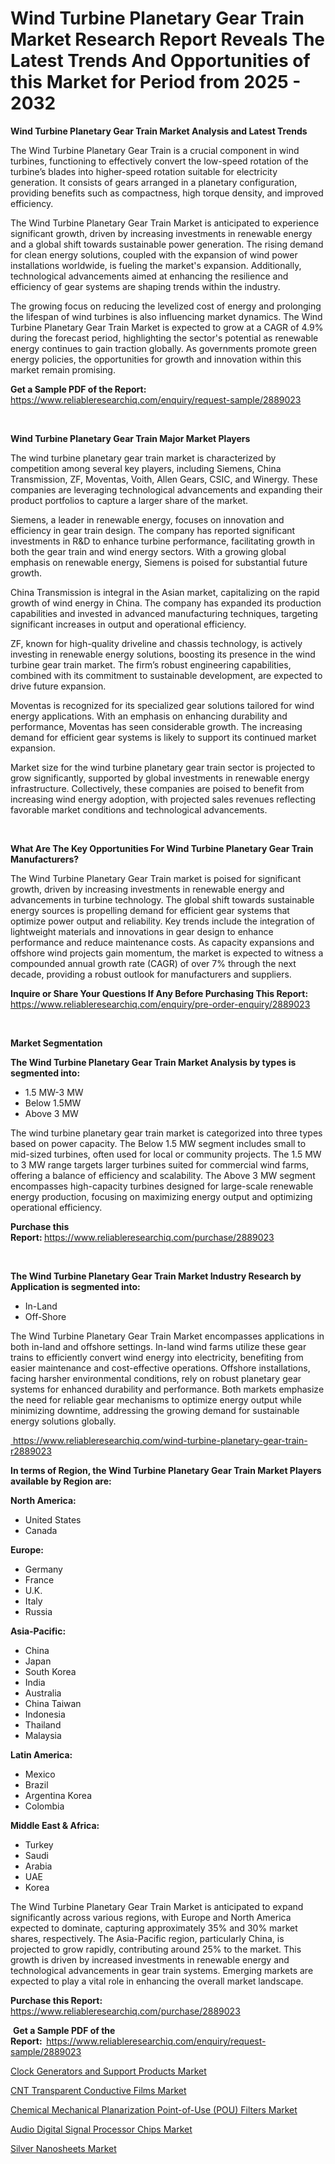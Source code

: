 <p><h1>Wind Turbine Planetary Gear Train Market Research Report Reveals The Latest Trends And Opportunities of this Market for Period from 2025 - 2032</h1></p><p><strong>Wind Turbine Planetary Gear Train Market Analysis and Latest Trends</strong></p>
<p><p>The Wind Turbine Planetary Gear Train is a crucial component in wind turbines, functioning to effectively convert the low-speed rotation of the turbine’s blades into higher-speed rotation suitable for electricity generation. It consists of gears arranged in a planetary configuration, providing benefits such as compactness, high torque density, and improved efficiency. </p><p>The Wind Turbine Planetary Gear Train Market is anticipated to experience significant growth, driven by increasing investments in renewable energy and a global shift towards sustainable power generation. The rising demand for clean energy solutions, coupled with the expansion of wind power installations worldwide, is fueling the market's expansion. Additionally, technological advancements aimed at enhancing the resilience and efficiency of gear systems are shaping trends within the industry.</p><p>The growing focus on reducing the levelized cost of energy and prolonging the lifespan of wind turbines is also influencing market dynamics. The Wind Turbine Planetary Gear Train Market is expected to grow at a CAGR of 4.9% during the forecast period, highlighting the sector's potential as renewable energy continues to gain traction globally. As governments promote green energy policies, the opportunities for growth and innovation within this market remain promising.</p></p>
<p><strong>Get a Sample PDF of the Report:&nbsp;</strong> <a href="https://www.reliableresearchiq.com/enquiry/request-sample/2889023?utm_campaign=2840&utm_medium=2&utm_source=Github&utm_content=ia&utm_term=14032025&utm_id=wind-turbine-planetary-gear-train">https://www.reliableresearchiq.com/enquiry/request-sample/2889023</a></p>
<p>&nbsp;</p>
<p><strong>Wind Turbine Planetary Gear Train Major Market Players</strong></p>
<p><p>The wind turbine planetary gear train market is characterized by competition among several key players, including Siemens, China Transmission, ZF, Moventas, Voith, Allen Gears, CSIC, and Winergy. These companies are leveraging technological advancements and expanding their product portfolios to capture a larger share of the market.</p><p>Siemens, a leader in renewable energy, focuses on innovation and efficiency in gear train design. The company has reported significant investments in R&D to enhance turbine performance, facilitating growth in both the gear train and wind energy sectors. With a growing global emphasis on renewable energy, Siemens is poised for substantial future growth.</p><p>China Transmission is integral in the Asian market, capitalizing on the rapid growth of wind energy in China. The company has expanded its production capabilities and invested in advanced manufacturing techniques, targeting significant increases in output and operational efficiency.</p><p>ZF, known for high-quality driveline and chassis technology, is actively investing in renewable energy solutions, boosting its presence in the wind turbine gear train market. The firm’s robust engineering capabilities, combined with its commitment to sustainable development, are expected to drive future expansion.</p><p>Moventas is recognized for its specialized gear solutions tailored for wind energy applications. With an emphasis on enhancing durability and performance, Moventas has seen considerable growth. The increasing demand for efficient gear systems is likely to support its continued market expansion.</p><p>Market size for the wind turbine planetary gear train sector is projected to grow significantly, supported by global investments in renewable energy infrastructure. Collectively, these companies are poised to benefit from increasing wind energy adoption, with projected sales revenues reflecting favorable market conditions and technological advancements.</p></p>
<p>&nbsp;</p>
<p><strong>What Are The Key Opportunities For Wind Turbine Planetary Gear Train Manufacturers?</strong></p>
<p><p>The Wind Turbine Planetary Gear Train market is poised for significant growth, driven by increasing investments in renewable energy and advancements in turbine technology. The global shift towards sustainable energy sources is propelling demand for efficient gear systems that optimize power output and reliability. Key trends include the integration of lightweight materials and innovations in gear design to enhance performance and reduce maintenance costs. As capacity expansions and offshore wind projects gain momentum, the market is expected to witness a compounded annual growth rate (CAGR) of over 7% through the next decade, providing a robust outlook for manufacturers and suppliers.</p></p>
<p><strong>Inquire or Share Your Questions If Any Before Purchasing This Report:</strong> <a href="https://www.reliableresearchiq.com/enquiry/pre-order-enquiry/2889023?utm_campaign=2840&utm_medium=2&utm_source=Github&utm_content=ia&utm_term=14032025&utm_id=wind-turbine-planetary-gear-train">https://www.reliableresearchiq.com/enquiry/pre-order-enquiry/2889023</a></p>
<p>&nbsp;</p>
<p><strong>Market Segmentation</strong></p>
<p><strong>The Wind Turbine Planetary Gear Train Market Analysis by types is segmented into:</strong></p>
<p><ul><li>1.5 MW-3 MW</li><li>Below 1.5MW</li><li>Above 3 MW</li></ul></p>
<p><p>The wind turbine planetary gear train market is categorized into three types based on power capacity. The Below 1.5 MW segment includes small to mid-sized turbines, often used for local or community projects. The 1.5 MW to 3 MW range targets larger turbines suited for commercial wind farms, offering a balance of efficiency and scalability. The Above 3 MW segment encompasses high-capacity turbines designed for large-scale renewable energy production, focusing on maximizing energy output and optimizing operational efficiency.</p></p>
<p><strong>Purchase this Report:&nbsp;</strong><a href="https://www.reliableresearchiq.com/purchase/2889023?utm_campaign=2840&utm_medium=2&utm_source=Github&utm_content=ia&utm_term=14032025&utm_id=wind-turbine-planetary-gear-train">https://www.reliableresearchiq.com/purchase/2889023</a></p>
<p>&nbsp;</p>
<p><strong>The Wind Turbine Planetary Gear Train Market Industry Research by Application is segmented into:</strong></p>
<p><ul><li>In-Land</li><li>Off-Shore</li></ul></p>
<p><p>The Wind Turbine Planetary Gear Train Market encompasses applications in both in-land and offshore settings. In-land wind farms utilize these gear trains to efficiently convert wind energy into electricity, benefiting from easier maintenance and cost-effective operations. Offshore installations, facing harsher environmental conditions, rely on robust planetary gear systems for enhanced durability and performance. Both markets emphasize the need for reliable gear mechanisms to optimize energy output while minimizing downtime, addressing the growing demand for sustainable energy solutions globally.</p></p>
<p><a href="https://www.reliableresearchiq.com/wind-turbine-planetary-gear-train-r2889023?utm_campaign=2840&utm_medium=2&utm_source=Github&utm_content=ia&utm_term=14032025&utm_id=wind-turbine-planetary-gear-train">&nbsp;https://www.reliableresearchiq.com/wind-turbine-planetary-gear-train-r2889023</a></p>
<p><strong>In terms of Region, the Wind Turbine Planetary Gear Train Market Players available by Region are:</strong></p>
<p>
    <p> <strong> North America: </strong>
        <ul>
            <li>United States</li>
            <li>Canada</li>
        </ul>
        </p> 
    <p> <strong> Europe: </strong>
        <ul>
            <li>Germany</li>
            <li>France</li>
            <li>U.K.</li>
            <li>Italy</li>
            <li>Russia</li>
        </ul>
        </p> 
    <p> <strong> Asia-Pacific: </strong>
        <ul>
            <li>China</li>
            <li>Japan</li>
            <li>South Korea</li>
            <li>India</li>
            <li>Australia</li>
            <li>China Taiwan</li>
            <li>Indonesia</li>
            <li>Thailand</li>
            <li>Malaysia</li>
        </ul>
        </p> 
    <p> <strong> Latin America: </strong>
        <ul>
            <li>Mexico</li>
            <li>Brazil</li>
            <li>Argentina Korea</li>
            <li>Colombia</li>
        </ul>
        </p> 
    <p> <strong> Middle East & Africa: </strong>
        <ul>
            <li>Turkey</li>
            <li>Saudi</li>
            <li>Arabia</li>
            <li>UAE</li>
            <li>Korea</li>
        </ul>
    </p>
    </p>
<p><p>The Wind Turbine Planetary Gear Train Market is anticipated to expand significantly across various regions, with Europe and North America expected to dominate, capturing approximately 35% and 30% market shares, respectively. The Asia-Pacific region, particularly China, is projected to grow rapidly, contributing around 25% to the market. This growth is driven by increased investments in renewable energy and technological advancements in gear train systems. Emerging markets are expected to play a vital role in enhancing the overall market landscape.</p></p>
<p><strong>Purchase this Report: </strong><a href="https://www.reliableresearchiq.com/purchase/2889023?utm_campaign=2840&utm_medium=2&utm_source=Github&utm_content=ia&utm_term=14032025&utm_id=wind-turbine-planetary-gear-train">https://www.reliableresearchiq.com/purchase/2889023</a></p>
<p>&nbsp;<strong>Get a Sample PDF of the Report:&nbsp;&nbsp;</strong><a href="https://www.reliableresearchiq.com/enquiry/request-sample/2889023?utm_campaign=2840&utm_medium=2&utm_source=Github&utm_content=ia&utm_term=14032025&utm_id=wind-turbine-planetary-gear-train">https://www.reliableresearchiq.com/enquiry/request-sample/2889023</a></p>
<p><strong></strong></p>
<p><p><a href="https://www.linkedin.com/pulse/future-outlook-clock-generators-support-products-market-nijhe?utm_campaign=2840&utm_medium=2&utm_source=Github&utm_content=ia&utm_term=14032025&utm_id=wind-turbine-planetary-gear-train">Clock Generators and Support Products Market</a></p><p><a href="https://github.com/aidelndasse/Market-Research-Report-List-1/blob/main/cnt-transparent-conductive-films-market.md?utm_campaign=2840&utm_medium=2&utm_source=Github&utm_content=ia&utm_term=14032025&utm_id=wind-turbine-planetary-gear-train">CNT Transparent Conductive Films Market</a></p><p><a href="https://www.linkedin.com/pulse/chemical-mechanical-planarization-point-of-use-pou-filters-egsqe?utm_campaign=2840&utm_medium=2&utm_source=Github&utm_content=ia&utm_term=14032025&utm_id=wind-turbine-planetary-gear-train">Chemical Mechanical Planarization Point-of-Use (POU) Filters Market</a></p><p><a href="https://www.linkedin.com/pulse/audio-digital-signal-processor-chips-market-size-share-govre?utm_campaign=2840&utm_medium=2&utm_source=Github&utm_content=ia&utm_term=14032025&utm_id=wind-turbine-planetary-gear-train">Audio Digital Signal Processor Chips Market</a></p><p><a href="https://www.linkedin.com/pulse/projected-revenue-demand-silver-nanosheets-market-132-cagr-growth-7ud6c?utm_campaign=2840&utm_medium=2&utm_source=Github&utm_content=ia&utm_term=14032025&utm_id=wind-turbine-planetary-gear-train">Silver Nanosheets Market</a></p></p>